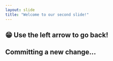 ```yaml
---
layout: slide
title: "Welcome to our second slide!"
---
```

😁
Use the left arrow to go back!
---
Committing a new change...
---
